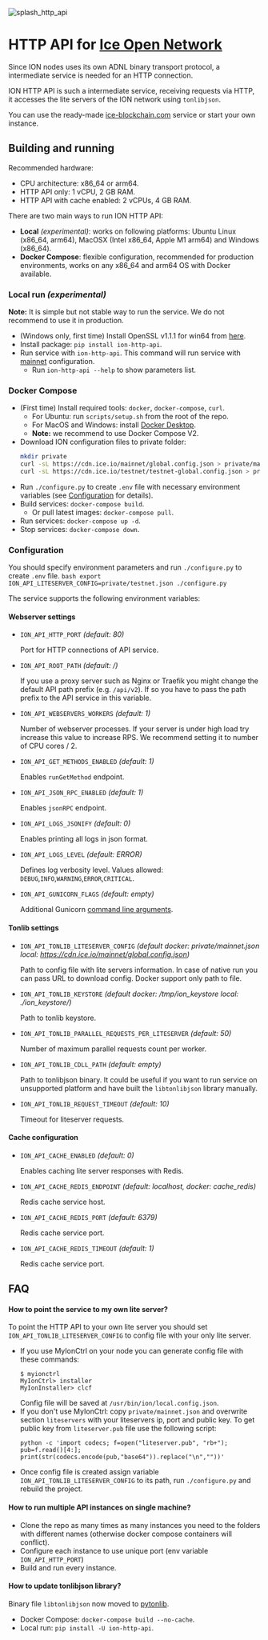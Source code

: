 ![splash_http_api](https://user-images.githubusercontent.com/1449561/154847286-989a6c51-1615-45e1-b40f-aec7c13014fa.png)

# HTTP API for [Ice Open Network](https://ion.org)

Since ION nodes uses its own ADNL binary transport protocol, a intermediate service is needed for an HTTP connection.

ION HTTP API is such a intermediate service, receiving requests via HTTP, it accesses the lite servers of the ION network using `tonlibjson`.

You can use the ready-made [ice-blockchain.com](https://ice-blockchain.com) service or start your own instance.

## Building and running

Recommended hardware: 
- CPU architecture: x86_64 or arm64.
- HTTP API only: 1 vCPU, 2 GB RAM.
- HTTP API with cache enabled: 2 vCPUs, 4 GB RAM.

There are two main ways to run ION HTTP API:
- __Local__ *(experimental)*: works on following platforms: Ubuntu Linux (x86_64, arm64), MacOSX (Intel x86_64, Apple M1 arm64) and Windows (x86_64). 
- __Docker Compose__: flexible configuration, recommended for production environments, works on any x86_64 and arm64 OS with Docker available.

### Local run *(experimental)*
**Note:** It is simple but not stable way to run the service. We do not recommend to use it in production.    
  - (Windows only, first time) Install OpenSSL v1.1.1 for win64 from [here](https://slproweb.com/products/Win32OpenSSL.html).
  - Install package: `pip install ion-http-api`.
  - Run service with `ion-http-api`. This command will run service with [mainnet](https://cdn.ice.io/mainnet/global.config.json) configuration.
    - Run `ion-http-api --help` to show parameters list.

### Docker Compose
  - (First time) Install required tools: `docker`, `docker-compose`, `curl`. 
    - For Ubuntu: run `scripts/setup.sh` from the root of the repo.
    - For MacOS and Windows: install [Docker Desktop](https://www.docker.com/products/docker-desktop/).
    - **Note:** we recommend to use Docker Compose V2.
  - Download ION configuration files to private folder:
    ```bash
    mkdir private
    curl -sL https://cdn.ice.io/mainnet/global.config.json > private/mainnet.json
    curl -sL https://cdn.ice.io/testnet/testnet-global.config.json > private/testnet.json
    ```
  - Run `./configure.py` to create `.env` file with necessary environment variables (see [Configuration](#Configuration) for details).
  - Build services: `docker-compose build`.
    - Or pull latest images: `docker-compose pull`.
  - Run services: `docker-compose up -d`.
  - Stop services: `docker-compose down`.

### Configuration

You should specify environment parameters and run `./configure.py` to create `.env` file.
    ```bash
    export ION_API_LITESERVER_CONFIG=private/testnet.json
    ./configure.py
    ```

The service supports the following environment variables:
#### Webserver settings
- `ION_API_HTTP_PORT` *(default: 80)*

  Port for HTTP connections of API service.

- `ION_API_ROOT_PATH` *(default: /)*

  If you use a proxy server such as Nginx or Traefik you might change the default API path prefix (e.g. `/api/v2`). If so you have to pass the path prefix to the API service in this variable.

- `ION_API_WEBSERVERS_WORKERS` *(default: 1)*

  Number of webserver processes. If your server is under high load try increase this value to increase RPS. We recommend setting it to number of CPU cores / 2.

- `ION_API_GET_METHODS_ENABLED` *(default: 1)*

  Enables `runGetMethod` endpoint.

- `ION_API_JSON_RPC_ENABLED` *(default: 1)*

  Enables `jsonRPC` endpoint.

- `ION_API_LOGS_JSONIFY` *(default: 0)*

  Enables printing all logs in json format.

- `ION_API_LOGS_LEVEL` *(default: ERROR)*

  Defines log verbosity level. Values allowed: `DEBUG`,`INFO`,`WARNING`,`ERROR`,`CRITICAL`.

- `ION_API_GUNICORN_FLAGS` *(default: empty)*

  Additional Gunicorn [command line arguments](https://docs.gunicorn.org/en/stable/settings.html).

#### Tonlib settings
- `ION_API_TONLIB_LITESERVER_CONFIG` *(default docker: private/mainnet.json local: https://cdn.ice.io/mainnet/global.config.json)*

  Path to config file with lite servers information. In case of native run you can pass URL to download config. Docker support only path to file.

- `ION_API_TONLIB_KEYSTORE` *(default docker: /tmp/ion_keystore local: ./ion_keystore/)*
  
  Path to tonlib keystore.

- `ION_API_TONLIB_PARALLEL_REQUESTS_PER_LITESERVER` *(default: 50)*

  Number of maximum parallel requests count per worker.

- `ION_API_TONLIB_CDLL_PATH` *(default: empty)*

  Path to tonlibjson binary. It could be useful if you want to run service on unsupported platform and have built the `libtonlibjson` library manually.

- `ION_API_TONLIB_REQUEST_TIMEOUT` *(default: 10)*

  Timeout for liteserver requests.

#### Cache configuration
- `ION_API_CACHE_ENABLED` *(default: 0)*

  Enables caching lite server responses with Redis.

- `ION_API_CACHE_REDIS_ENDPOINT` *(default: localhost, docker: cache_redis)*

  Redis cache service host.

- `ION_API_CACHE_REDIS_PORT` *(default: 6379)*

  Redis cache service port.

- `ION_API_CACHE_REDIS_TIMEOUT` *(default: 1)*

  Redis cache service port.


## FAQ
#### How to point the service to my own lite server?

To point the HTTP API to your own lite server you should set `ION_API_TONLIB_LITESERVER_CONFIG` to config file with your only lite server.

- If you use MyIonCtrl on your node you can generate config file with these commands: 
    ```
    $ myionctrl
    MyIonCtrl> installer
    MyIonInstaller> clcf
    ```
    Config file will be saved at `/usr/bin/ion/local.config.json`.
- If you don't use MyIonCtrl: copy `private/mainnet.json` and overwrite section `liteservers` with your liteservers ip, port and public key. To get public key from `liteserver.pub` file use the following script:
    ```
    python -c 'import codecs; f=open("liteserver.pub", "rb+"); pub=f.read()[4:]; print(str(codecs.encode(pub,"base64")).replace("\n",""))'
    ```
- Once config file is created assign variable `ION_API_TONLIB_LITESERVER_CONFIG` to its path, run `./configure.py` and rebuild the project.

#### How to run multiple API instances on single machine?

- Clone the repo as many times as many instances you need to the folders with different names (otherwise docker compose containers will conflict). 
- Configure each instance to use unique port (env variable `ION_API_HTTP_PORT`)
- Build and run every instance.

#### How to update tonlibjson library?

Binary file `libtonlibjson` now moved to [pytonlib](https://github.com/ice-blockchain/pytonlib). 
- Docker Compose: `docker-compose build --no-cache`.
- Local run: `pip install -U ion-http-api`.
